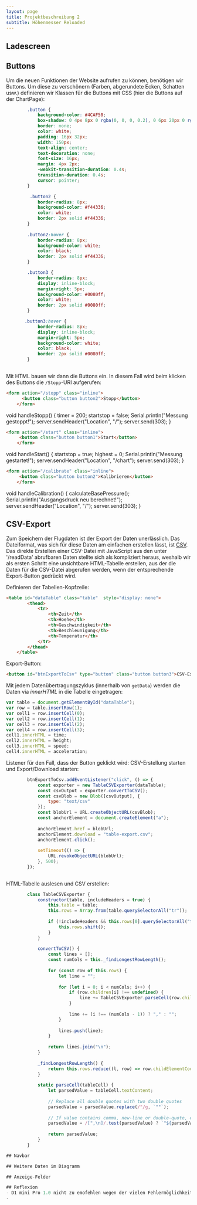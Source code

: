 ```yaml
---
layout: page
title: Projektbeschreibung 2
subtitle: Höhenmesser Reloaded
---
```


## Ladescreen

## Buttons
Um die neuen Funktionen der Website aufrufen zu können, benötigen wir Buttons. Um diese zu verschönern (Farben, abgerundete Ecken, Schatten usw.) definieren wir Klassen für die Buttons mit CSS (hier die Buttons auf der ChartPage):

```css
        .button {
            background-color: #4CAF50;
            box-shadow: 0 4px 8px 0 rgba(0, 0, 0, 0.2), 0 6px 20px 0 rgba(0, 0, 0, 0.19);
            border: none;
            color: white;
            padding: 16px 32px;
            width: 150px;
            text-align: center;
            text-decoration: none;
            font-size: 16px;
            margin: 4px 2px;
            -webkit-transition-duration: 0.4s;
            transition-duration: 0.4s;
            cursor: pointer;
        }

         .button2 {
            border-radius: 8px;
            background-color: #f44336;
            color: white;
            border: 2px solid #f44336;
        }
        
        .button2:hover {
            border-radius: 8px;
            background-color: white;
            color: black;
            border: 2px solid #f44336;
        }

        .button3 {
            border-radius: 8px;
            display: inline-block;
            margin-right: 5px;
            background-color: #0080ff;
            color: white;
            border: 2px solid #0080ff;
        }       

       .button3:hover {
            border-radius: 8px;
            display: inline-block;
            margin-right: 5px;
            background-color: white;
            color: black;
            border: 2px solid #0080ff;
        }
        
```

Mit HTML bauen wir dann die Buttons ein. In diesem Fall wird beim klicken des Buttons die `/Stopp`-URI aufgerufen:
```html
<form action="/stopp" class="inline">
      <button class="button button2">Stopp</button>
    </form>
```

void handleStopp() {
  timer = 200;
  startstop = false;
  Serial.println("Messung gestoppt!");
  server.sendHeader("Location", "/");
  server.send(303);
}

```html
<form action="/start" class="inline">
     <button class="button button1">Start</button>
    </form>
```

void handleStart() {
  startstop = true;
  highest = 0;
  Serial.println("Messung gestartet!");
  server.sendHeader("Location", "/chart");
  server.send(303);
}
 
```html
<form action="/calibrate" class="inline">
     <button class="button button2">Kalibrieren</button>
    </form>
```

void handleCalibration() {
  calculateBasePressure();
  Serial.println("Ausgangsdruck neu berechnet!");
  server.sendHeader("Location", "/");
  server.send(303);
}


## CSV-Export
Zum Speichern der Flugdaten ist der Export der Daten unerlässlich. Das Dateiformat, was sich für diese Daten am einfachen erstellen lässt, ist [CSV](https://de.wikipedia.org/wiki/CSV_(Dateiformat)). Das direkte Erstellen einer CSV-Datei mit JavaScript aus den unter '/readData' abrufbaren Daten stellte sich als kompliziert heraus, weshalb wir als ersten Schritt eine unsichtbare HTML-Tabelle erstellen, aus der die Daten für die CSV-Datei abgerufen werden, wenn der entsprechende Export-Button gedrückt wird.

Definieren der Tabellen-Kopfzeile:

```html
<table id="dataTable" class="table"  style="display: none">
        <thead>
            <tr>
                <th>Zeit</th>
                <th>Hoehe</th>
                <th>Geschwindigkeit</th>
                <th>Beschleunigung</th>
                <th>Temperatur</th>
            </tr>
        </thead>
    </table>
```

Export-Button:

```html
<button id="btnExportToCsv" type="button" class="button button3">CSV-Export</button>
```


Mit jedem Datenübertragungszyklus (innerhalb von `getData`) werden die Daten via *innerHTML* in die Tabelle eingetragen:

```js
var table = document.getElementById("dataTable");
var row = table.insertRow(1);
var cell1 = row.insertCell(0);
var cell2 = row.insertCell(1);
var cell3 = row.insertCell(2);
var cell4 = row.insertCell(3);
cell1.innerHTML = time;
cell2.innerHTML = height;
cell3.innerHTML = speed;
cell4.innerHTML = acceleration;
```

Listener für den Fall, dass der Button geklickt wird: CSV-Erstellung starten und Export/Download starten:
```js
        btnExportToCsv.addEventListener("click", () => {
            const exporter = new TableCSVExporter(dataTable);
            const csvOutput = exporter.convertToCSV();
            const csvBlob = new Blob([csvOutput], {
                type: "text/csv"
            });
            const blobUrl = URL.createObjectURL(csvBlob);
            const anchorElement = document.createElement("a");
        
            anchorElement.href = blobUrl;
            anchorElement.download = "table-export.csv";
            anchorElement.click();
        
            setTimeout(() => {
                URL.revokeObjectURL(blobUrl);
            }, 500);
        });
        
```

HTML-Tabelle auslesen und CSV erstellen:
```js
        class TableCSVExporter {
            constructor(table, includeHeaders = true) {
                this.table = table;
                this.rows = Array.from(table.querySelectorAll("tr"));
        
                if (!includeHeaders && this.rows[0].querySelectorAll("th").length) {
                    this.rows.shift();
                }
            }
        
            convertToCSV() {
                const lines = [];
                const numCols = this._findLongestRowLength();
        
                for (const row of this.rows) {
                    let line = "";
        
                    for (let i = 0; i < numCols; i++) {
                        if (row.children[i] !== undefined) {
                            line += TableCSVExporter.parseCell(row.children[i]);
                        }
        
                        line += (i !== (numCols - 1)) ? "," : "";
                    }
        
                    lines.push(line);
                }
        
                return lines.join("\n");
            }
        
            _findLongestRowLength() {
                return this.rows.reduce((l, row) => row.childElementCount > l ? row.childElementCount : l, 0);
            }
        
            static parseCell(tableCell) {
                let parsedValue = tableCell.textContent;
        
                // Replace all double quotes with two double quotes
                parsedValue = parsedValue.replace(/"/g, `""`);
        
                // If value contains comma, new-line or double-quote, enclose in double quotes
                parsedValue = /[",\n]/.test(parsedValue) ? `"${parsedValue}"` : parsedValue;
        
                return parsedValue;
            }
        }

## Navbar

## Weitere Daten im Diagramm

## Anzeige-Felder

## Reflexion
- D1 mini Pro 1.0 nicht zu emofehlen wegen der vielen Fehlermöglichkeiten
- 

